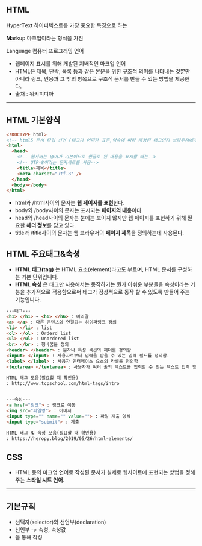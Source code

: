 ## HTML

**H**yper**T**ext 하이퍼텍스트를 가장 중요한 특징으로 하는

**M**arkup 마크업이라는 형식을 가진

**L**anguage 컴퓨터 프로그래밍 언어

- 웹페이지 표시를 위해 개발된 지배적인 마크업 언어
- HTML은 제목, 단락, 목록 등과 같은 본문을 위한 구조적 의미를 나타내는 것뿐만 아니라 링크, 인용과 그 밖의 항목으로 구조적 문서를 만들 수 있는 방법을 제공한다.
- 출처 : 위키피디아

---

## HTML 기본양식

```html
<!DOCTYPE html>
<!-- html5 문서 타입 선언 (태그가 어떠한 표준,약속에 따라 제정된 태그인지 브라우저에게 알려주는것)-->
<html>
  <head>
    <!-- 웹서버는 영어가 기본이므로 한글로 된 내용을 표시할 때는-->
    <!-- UTP-8이라는 문자세트를 사용-->
    <title>제목</title>
    <meta charset="utf-8" />
  </head>
  <body></body>
</html>
```

- html과 /html사이의 문자는 **웹 페이지를 표현**한다.
- body와 /body사이의 문자는 표시되는 **페이지의 내용**이다.
- head와 /head사이의 문자는 눈에는 보이지 않지만 웹 페이지를 표현하기 위해 필요한 **헤더 정보**를 담고 있다.
- title과 /title사이의 문자는 웹 브라우저의 **페이지 제목**을 정의하는데 사용된다.

## HTML 주요태그&속성

- **HTML 태그(tag)** 는 HTML 요소(element)라고도 부르며, HTML 문서를 구성하는 기본 단위입니다.
- **HTML 속성** 은 태그만 사용해서는 동작하기는 뭔가 아쉬운 부분들을 속성이라는 기능을 추가적으로 적용함으로써 태그가 정상적으로 동작 할 수 있도록 만들어 주는 기능입니다.

```html
---태그---
<h1> </h1> ~ <h6> </h6> : 머리말
<a> </a> : 다른 콘텐츠와 연결되는 하이퍼링크 정의
<li> </li> : list
<ol> </ol> : Orderd list
<ul> </ul> : Unordered list
<br> </br> : 행바꿈을 정의
<header> </header> : 문자나 특성 섹션의 헤더를 정의함
<input> </input> : 사용자로부터 입력을 받을 수 있는 입력 필드를 정의함.
<label> </label> : 사용자 인터페이스 요소의 라벨을 정의함
<textarea> </textarea> : 사용자가 여러 줄의 텍스트를 입력할 수 있는 텍스트 입력 영역을 정의함

HTML 태그 모음(필요할 때 확인용)
: http://www.tcpschool.com/html-tags/intro


---속성---
<a href="링크"> : 링크로 이동
<img src="파일명"> : 이미지
<input type="" name="" value=""> : 파일 제출 양식
<input type="submit"> : 제출

HTML 태그 및 속성 모음(필요할 때 확인용)
: https://heropy.blog/2019/05/26/html-elements/
```

## CSS

- HTML 등의 마크업 언어로 작성된 문서가 실제로 웹사이트에 표현되는 방법을 정해주는 **스타일 시트 언어**.

---

## 기본규칙

- 선택자(selector)와 선언부(declaration)
- 선언부 -> 속성, 속성값
- <Style> </Style>을 통해 작성
